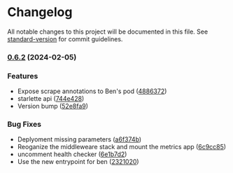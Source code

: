 # Changelog

All notable changes to this project will be documented in this file. See [standard-version](https://github.com/conventional-changelog/standard-version) for commit guidelines.

### [0.6.2](https://github.com/Seven-of-Di/ben/compare/v0.6.0...v0.6.2) (2024-02-05)


### Features

* Expose scrape annotations to Ben's pod ([4886372](https://github.com/Seven-of-Di/ben/commit/488637261830172b2390cbff01dd9667a7ff9199))
* starlette api ([744e428](https://github.com/Seven-of-Di/ben/commit/744e428bc572675a8a332f30bf7ba7031feec963))
* Version bump ([52e8fa9](https://github.com/Seven-of-Di/ben/commit/52e8fa9bdf1adccd4c53da1671f2ebf438ea9271))


### Bug Fixes

* Deplyoment missing parameters ([a6f374b](https://github.com/Seven-of-Di/ben/commit/a6f374b13853c3bb4c77748b0fcff8f8b6700fd0))
* Reoganize the middleweare stack and mount the metrics app ([6c9cc85](https://github.com/Seven-of-Di/ben/commit/6c9cc856f4f70c7bad381efd26e20833c3ed49da))
* uncomment health checker ([6e1b7d2](https://github.com/Seven-of-Di/ben/commit/6e1b7d210e5015e7c4544befe29914b5136d8cc9))
* Use the new entrypoint for ben ([2321020](https://github.com/Seven-of-Di/ben/commit/2321020784baa4ddf5b6b1e9acf17618da7c1694))
